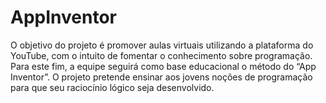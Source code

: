# AppInventor

O objetivo do projeto é promover aulas virtuais utilizando a plataforma do YouTube, com o intuito de fomentar o conhecimento sobre programação. Para este fim, a equipe seguirá como base educacional o método do “App Inventor”. 
O projeto pretende ensinar aos jovens noções de programação para que seu raciocínio lógico seja desenvolvido. 
